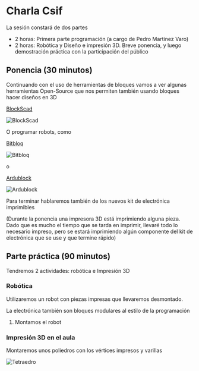 # Charla Csif

La sesión constará de dos partes

* 2 horas: Primera parte programación (a cargo de Pedro Martínez Varo)
* 2 horas: Robótica y Diseño e impresión 3D. Breve ponencia, y luego demostración práctica con la participación del público


## Ponencia (30 minutos)

Continuando con el uso de herramientas de bloques vamos a ver algunas herramientas Open-Source que nos permiten también usando bloques hacer diseños en 3D

[BlockScad](https://www.blockscad3d.com/)

![BlockScad](https://d2.alternativeto.net/dist/s/blockscad_212565_full.png?format=jpg&width=1200&height=1200&mode=crop&upscale=false)

O programar robots, como

[Bitbloq](http://bitbloq.bq.com)

![Bitbloq](http://www.untipodigital.com/wp-content/uploads/2016/04/Bitbloq-V2_03.jpg)

o

[Ardublock](http://blog.ardublock.com)

![Ardublock](http://blog.ardublock.com/wp-content/uploads/2014/07/untitled6.jpg)


Para terminar hablaremos también de los nuevos kit de electrónica imprimibles

(Durante la ponencia una impresora 3D está imprimiendo alguna pieza. Dado que es mucho el tiempo que se tarda en imprimir, llevaré todo lo necesario impreso, pero se estará imprimiendo algún componente del kit de electrónica que se use y que termine rápido)


## Parte práctica (90 minutos)

Tendremos 2 actividades: robótica e Impresión 3D

### Robótica

Utilizaremos un robot con piezas impresas que llevaremos desmontado.

La electrónica también son bloques modulares al estilo de la programación

1. Montamos el robot

### Impresión 3D en el aula

Montaremos unos poliedros con los vértices impresos y varillas

![Tetraedro](./images/Tetradedro.jpg)
